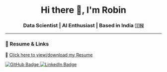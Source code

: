 <!-- robinrajinfo/README.md -->

<h1 align="center">Hi there 👋, I'm Robin</h1>
<h3 align="center">Data Scientist | AI Enthusiast | Based in India 🇮🇳</h3>

---

### 📄 Resume & Links

🔗 [Click here to view/download my Resume](https://rxresu.me/robinrajinfo/data-scientist-resume-core-1)

<p align="left">
  <a href="https://github.com/robinrajinfo" target="_blank">
    <img src="https://img.shields.io/badge/GitHub-171515?style=for-the-badge&logo=github&logoColor=white" alt="GitHub Badge"/>
  </a>
  <a href="https://www.linkedin.com/in/robinrajinfo" target="_blank">
    <img src="https://img.shields.io/badge/LinkedIn-0A66C2?style=for-the-badge&logo=linkedin&logoColor=white" alt="LinkedIn Badge"/>
  </a>
</p>
